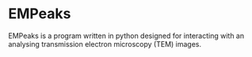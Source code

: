# EMPeaks

EMPeaks is a program written in python designed for interacting with an analysing transmission electron microscopy (TEM) images.